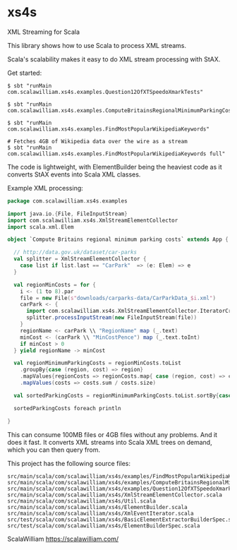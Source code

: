 xs4s
====

XML Streaming for Scala

This library shows how to use Scala to process XML streams.

Scala's scalability makes it easy to do XML stream processing with StAX.


Get started:
```
$ sbt "runMain com.scalawilliam.xs4s.examples.Question12OfXTSpeedoXmarkTests"

$ sbt "runMain com.scalawilliam.xs4s.examples.ComputeBritainsRegionalMinimumParkingCosts"

$ sbt "runMain com.scalawilliam.xs4s.examples.FindMostPopularWikipediaKeywords"

# Fetches 4GB of Wikipedia data over the wire as a stream
$ sbt "runMain com.scalawilliam.xs4s.examples.FindMostPopularWikipediaKeywords full"
```

The code is lightweight, with ElementBuilder being the heaviest code as it converts
StAX events into Scala XML classes.

Example XML processing:

```scala
package com.scalawilliam.xs4s.examples

import java.io.{File, FileInputStream}
import com.scalawilliam.xs4s.XmlStreamElementCollector
import scala.xml.Elem

object `Compute Britains regional minimum parking costs` extends App {

  // http://data.gov.uk/dataset/car-parks
  val splitter = XmlStreamElementCollector {
    case list if list.last == "CarPark"  => (e: Elem) => e
  }

  val regionMinCosts = for {
    i <- (1 to 8).par
    file = new File(s"downloads/carparks-data/CarParkData_$i.xml")
    carPark <- {
      import com.scalawilliam.xs4s.XmlStreamElementCollector.IteratorCreator._
      splitter.processInputStream(new FileInputStream(file))
    }
    regionName <- carPark \\ "RegionName" map (_.text)
    minCost <- (carPark \\ "MinCostPence") map (_.text.toInt)
    if minCost > 0
  } yield regionName -> minCost

  val regionMinimumParkingCosts = regionMinCosts.toList
    .groupBy{case (region, cost) => region}
    .mapValues{regionCosts => regionCosts.map{ case (region, cost) => cost }}
    .mapValues(costs => costs.sum / costs.size)

  val sortedParkingCosts = regionMinimumParkingCosts.toList.sortBy{case (region, cost) => -cost}

  sortedParkingCosts foreach println

}

```

This can consume 100MB files or 4GB files without any problems. And it does it fast. It converts XML streams into Scala XML trees on demand, which you can then query from.

This project has the following source files:

```
src/main/scala/com/scalawilliam/xs4s/examples/FindMostPopularWikipediaKeywords.scala
src/main/scala/com/scalawilliam/xs4s/examples/ComputeBritainsRegionalMinimumParkingCosts.scala
src/main/scala/com/scalawilliam/xs4s/examples/Question12OfXTSpeedoXmarkTests.scala
src/main/scala/com/scalawilliam/xs4s/XmlStreamElementCollector.scala
src/main/scala/com/scalawilliam/xs4s/Util.scala
src/main/scala/com/scalawilliam/xs4s/ElementBuilder.scala
src/main/scala/com/scalawilliam/xs4s/XmlEventIterator.scala
src/test/scala/com/scalawilliam/xs4s/BasicElementExtractorBuilderSpec.scala
src/test/scala/com/scalawilliam/xs4s/ElementBuilderSpec.scala
```


ScalaWilliam <https://scalawilliam.com/>